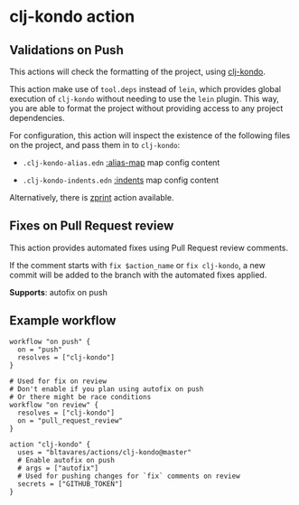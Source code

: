 # clj-kondo action

## Validations on Push

This actions will check the formatting of the project, using
[clj-kondo](https://github.com/weavejester/clj-kondo).

This action make use of `tool.deps` instead of `lein`, which provides global
execution of `clj-kondo` without needing to use the `lein` plugin. This way, you
are able to format the project without providing access to any project
dependencies.

For configuration, this action will inspect the existence of the following files
on the project, and pass them in to `clj-kondo`:

- `.clj-kondo-alias.edn`
  [:alias-map](https://github.com/weavejester/clj-kondo#configuration) map config
  content

- `.clj-kondo-indents.edn`
  [:indents](https://github.com/weavejester/clj-kondo#indentation-rules) map config
  content

Alternatively, there is [zprint](../zprint) action available.

## Fixes on Pull Request review

This action provides automated fixes using Pull Request review comments.

If the comment starts with `fix $action_name` or `fix clj-kondo`, a new commit will
be added to the branch with the automated fixes applied.

**Supports**: autofix on push

## Example workflow

```hcl
workflow "on push" {
  on = "push"
  resolves = ["clj-kondo"]
}

# Used for fix on review
# Don't enable if you plan using autofix on push
# Or there might be race conditions
workflow "on review" {
  resolves = ["clj-kondo"]
  on = "pull_request_review"
}

action "clj-kondo" {
  uses = "bltavares/actions/clj-kondo@master"
  # Enable autofix on push
  # args = ["autofix"]
  # Used for pushing changes for `fix` comments on review
  secrets = ["GITHUB_TOKEN"]
}
```
